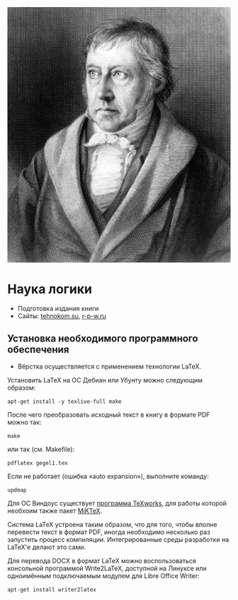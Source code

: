 ![Г. В. Ф. Гегель](gegel.jpg)

# Наука логики
* Подготовка издания книги
* Сайты: [tehnokom.su](https://tehnokom.su), [r-p-w.ru](https://www.r-p-w.ru/)

## Установка необходимого программного обеспечения

* Вёрстка осуществляется с применением технологии LaTeX.

Установить LaTeX на ОС Дебиан или Убунту можно следующим образом:
```
apt-get install -y texlive-full make
```
После чего преобразовать исходный текст в книгу в формате PDF можно так:
```
make
```
или так (см. Makefile):

```
pdflatex gegel1.tex
```
Если не работает (ошибка «auto expansion»), выполните команду:
```
updmap
```

Для ОС Виндоус существует [программа TeXworks](https://github.com/TeXworks/texworks/releases),
для работы которой необхоим также пакет [MiKTeX](http://www.miktex.org).

Система LaTeX устроена таким образом, что для того, чтобы вполне
перевести текст в формат PDF, иногда необходимо несколько раз
запустить процесс компиляции. Интегрированные среды разработки
на LaTeX'е делают это сами.

Для перевода DOCX в формат LaTeX можно воспользоваться консольной
программой Write2LaTeX, доступной на Линуксе или одноимённым
подключаемым модулем для Libre Office Writer:
```
apt-get install writer2latex
```
